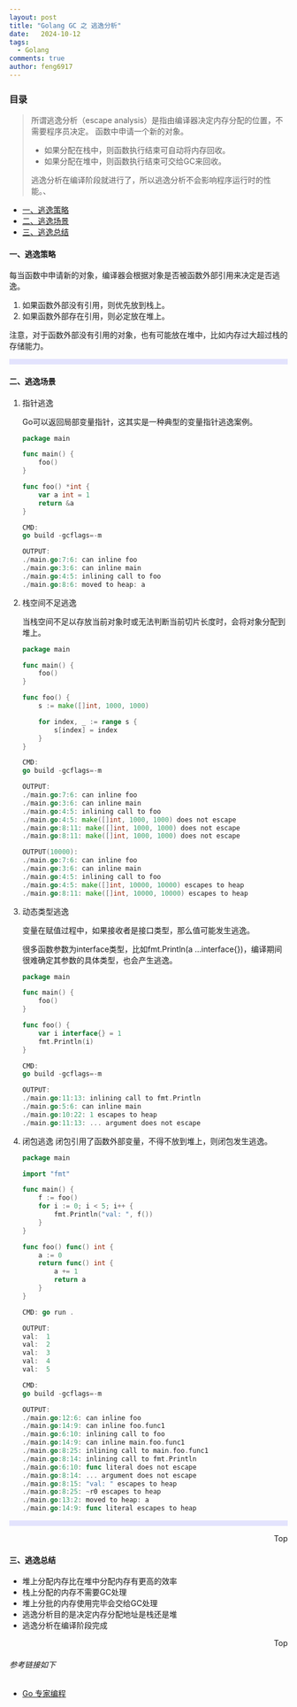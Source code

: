 ```yaml
---
layout: post
title: "Golang GC 之 逃逸分析"
date:   2024-10-12
tags: 
  - Golang
comments: true
author: feng6917
---
```


<!-- more -->

### 目录
>
> 所谓逃逸分析（escape analysis）是指由编译器决定内存分配的位置，不需要程序员决定。
> 函数中申请一个新的对象。
>
> - 如果分配在栈中，则函数执行结束可自动将内存回收。
> - 如果分配在堆中，则函数执行结束可交给GC来回收。
>
> 逃逸分析在编译阶段就进行了，所以逃逸分析不会影响程序运行时的性能。、

- [一、逃逸策略](#一逃逸策略)
- [二、逃逸场景](#二逃逸场景)
- [三、逃逸总结](#三逃逸总结)

#### 一、逃逸策略

每当函数中申请新的对象，编译器会根据对象是否被函数外部引用来决定是否逃逸。

1. 如果函数外部没有引用，则优先放到栈上。
2. 如果函数外部存在引用，则必定放在堆上。

注意，对于函数外部没有引用的对象，也有可能放在堆中，比如内存过大超过栈的存储能力。

<hr style="background-color: blue;border: none;height: 10px;opacity: .1;width: 100%" />

#### 二、逃逸场景

1. 指针逃逸

    Go可以返回局部变量指针，这其实是一种典型的变量指针逃逸案例。

    ```go
    package main

    func main() {
        foo()
    }

    func foo() *int {
        var a int = 1
        return &a
    }

    CMD:
    go build -gcflags=-m

    OUTPUT:
    ./main.go:7:6: can inline foo
    ./main.go:3:6: can inline main
    ./main.go:4:5: inlining call to foo
    ./main.go:8:6: moved to heap: a
    ```

2. 栈空间不足逃逸

    当栈空间不足以存放当前对象时或无法判断当前切片长度时，会将对象分配到堆上。

    ```go
    package main

    func main() {
        foo()
    }

    func foo() {
        s := make([]int, 1000, 1000)

        for index, _ := range s {
            s[index] = index
        }
    }

    CMD:
    go build -gcflags=-m

    OUTPUT:
    ./main.go:7:6: can inline foo
    ./main.go:3:6: can inline main
    ./main.go:4:5: inlining call to foo
    ./main.go:4:5: make([]int, 1000, 1000) does not escape
    ./main.go:8:11: make([]int, 1000, 1000) does not escape
    ./main.go:8:11: make([]int, 1000, 1000) does not escape

    OUTPUT(10000):
    ./main.go:7:6: can inline foo
    ./main.go:3:6: can inline main
    ./main.go:4:5: inlining call to foo
    ./main.go:4:5: make([]int, 10000, 10000) escapes to heap
    ./main.go:8:11: make([]int, 10000, 10000) escapes to heap
    ```

3. 动态类型逃逸

    变量在赋值过程中，如果接收者是接口类型，那么值可能发生逃逸。

    很多函数参数为interface类型，比如fmt.Println(a …interface{})，编译期间很难确定其参数的具体类型，也会产生逃逸。

    ```go
    package main

    func main() {
        foo()
    }

    func foo() {
        var i interface{} = 1
        fmt.Println(i)
    }

    CMD:
    go build -gcflags=-m

    OUTPUT:
    ./main.go:11:13: inlining call to fmt.Println
    ./main.go:5:6: can inline main
    ./main.go:10:22: 1 escapes to heap
    ./main.go:11:13: ... argument does not escape
    ```

4. 闭包逃逸
    闭包引用了函数外部变量，不得不放到堆上，则闭包发生逃逸。

    ```go
    package main

    import "fmt"

    func main() {
        f := foo()
        for i := 0; i < 5; i++ {
            fmt.Println("val: ", f())
        }
    }

    func foo() func() int {
        a := 0
        return func() int {
            a += 1
            return a
        }
    }

    CMD: go run .

    OUTPUT:
    val:  1
    val:  2
    val:  3
    val:  4
    val:  5

    CMD:
    go build -gcflags=-m

    OUTPUT:
    ./main.go:12:6: can inline foo
    ./main.go:14:9: can inline foo.func1
    ./main.go:6:10: inlining call to foo
    ./main.go:14:9: can inline main.foo.func1
    ./main.go:8:25: inlining call to main.foo.func1
    ./main.go:8:14: inlining call to fmt.Println
    ./main.go:6:10: func literal does not escape
    ./main.go:8:14: ... argument does not escape
    ./main.go:8:15: "val: " escapes to heap
    ./main.go:8:25: ~r0 escapes to heap
    ./main.go:13:2: moved to heap: a
    ./main.go:14:9: func literal escapes to heap
    ```

<hr style="background-color: blue;border: none;height: 10px;opacity: .1;width: 100%" />

<div style="text-align: right;">
    <a href="#目录" style="text-decoration: none;">Top</a>
</div>

#### 三、逃逸总结

- 堆上分配内存比在堆中分配内存有更高的效率
- 栈上分配的内存不需要GC处理
- 堆上分批的内存使用完毕会交给GC处理
- 逃逸分析目的是决定内存分配地址是栈还是堆
- 逃逸分析在编译阶段完成

<div style="text-align: right;">
    <a href="#目录" style="text-decoration: none;">Top</a>
</div>

###### 参考链接如下

- [Go 专家编程](https://www.topgoer.cn/docs/gozhuanjia/gochan4)
